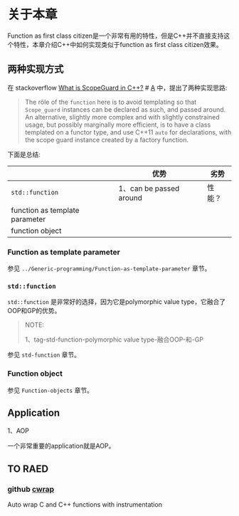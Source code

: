 # 关于本章

Function as first class citizen是一个非常有用的特性，但是C++并不直接支持这个特性，本章介绍C++中如何实现类似于function as first class citizen效果。

## 两种实现方式

在 stackoverflow [What is ScopeGuard in C++?](https://stackoverflow.com/questions/31365013/what-is-scopeguard-in-c) # [A](https://stackoverflow.com/a/31365171) 中，提出了两种实现思路:

> The rôle of the `function` here is to avoid templating so that `Scope_guard` instances can be declared as such, and passed around. An alternative, slightly more complex and with slightly constrained usage, but possibly marginally more efficient, is to have a class templated on a functor type, and use C++11 `auto` for declarations, with the scope guard instance created by a factory function. 

下面是总结: 

|                                | 优势                    | 劣势   |
| ------------------------------ | ----------------------- | ------ |
| `std::function`                | 1、can be passed around | 性能？ |
| function as template parameter |                         |        |
| function object                |                         |        |



### Function as template parameter

参见 `../Generic-programming/Function-as-template-parameter` 章节。



### `std::function`

`std::function` 是非常好的选择，因为它是polymorphic value type，它融合了OOP和GP的优势。

> NOTE: 
>
> 1、tag-std-function-polymorphic value type-融合OOP-和-GP



参见 `std-function` 章节。

### Function object

参见 `Function-objects` 章节。

## Application

1、AOP

一个非常重要的application就是AOP。

## TO RAED

### github [cwrap](https://github.com/corelight/cwrap)

Auto wrap C and C++ functions with instrumentation
